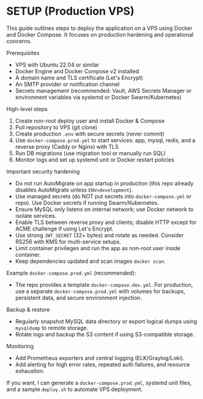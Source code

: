 # SETUP (Production VPS)

This guide outlines steps to deploy the application on a VPS using Docker and Docker Compose. It focuses on production hardening and operational concerns.

Prerequisites
- VPS with Ubuntu 22.04 or similar
- Docker Engine and Docker Compose v2 installed
- A domain name and TLS certificate (Let's Encrypt)
- An SMTP provider or notification channel
- Secrets management (recommended: Vault, AWS Secrets Manager or environment variables via systemd or Docker Swarm/Kubernetes)

High-level steps
1. Create non-root deploy user and install Docker & Compose
2. Pull repository to VPS (git clone)
3. Create production `.env` with secure secrets (never commit)
4. Use `docker-compose.prod.yml` to start services: app, mysql, redis, and a reverse proxy (Caddy or Nginx) with TLS
5. Run DB migrations (use migration tool or manually run SQL)
6. Monitor logs and set up systemd unit or Docker restart policies

Important security hardening
- Do not run AutoMigrate on app startup in production (this repo already disables AutoMigrate unless `ENV=development`).
- Use managed secrets (do NOT put secrets into `docker-compose.yml` or repo). Use Docker secrets if running Swarm/Kubernetes.
- Ensure MySQL only listens on internal network; use Docker network to isolate services.
- Enable TLS between reverse proxy and clients; disable HTTP except for ACME challenge if using Let's Encrypt.
- Use strong `JWT_SECRET` (32+ bytes) and rotate as needed. Consider RS256 with KMS for multi-service setups.
- Limit container privileges and run the app as non-root user inside container.
- Keep dependencies updated and scan images `docker scan`.

Example `docker-compose.prod.yml` (recommended):
- The repo provides a template `docker-compose.dev.yml`. For production, use a separate `docker-compose.prod.yml` with volumes for backups, persistent data, and secure environment injection.

Backup & restore
- Regularly snapshot MySQL data directory or export logical dumps using `mysqldump` to remote storage.
- Rotate logs and backup the S3 content if using S3-compatible storage.

Monitoring
- Add Prometheus exporters and central logging (ELK/Graylog/Loki).
- Add alerting for high error rates, repeated auth failures, and resource exhaustion.

If you want, I can generate a `docker-compose.prod.yml`, systemd unit files, and a sample `deploy.sh` to automate VPS deployment.
